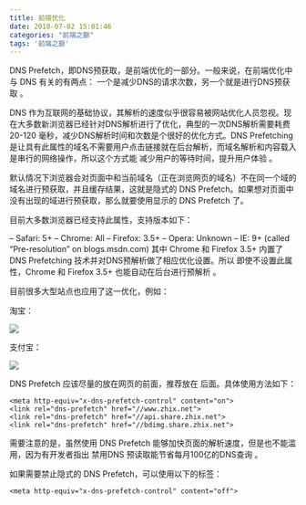 ```yaml
---
title: 前端优化
date: 2018-07-02 15:01:46
categories: "前端之巅"
tags: '前端之巅'
---
```


DNS Prefetch，即DNS预获取，是前端优化的一部分。一般来说，在前端优化中与 DNS 有关的有两点： 一个是减少DNS的请求次数，另一个就是进行DNS预获取 。

DNS 作为互联网的基础协议，其解析的速度似乎很容易被网站优化人员忽视。现在大多数新浏览器已经针对DNS解析进行了优化，典型的一次DNS解析需要耗费 20-120 毫秒，减少DNS解析时间和次数是个很好的优化方式。DNS Prefetching 是让具有此属性的域名不需要用户点击链接就在后台解析，而域名解析和内容载入是串行的网络操作，所以这个方式能 减少用户的等待时间，提升用户体验 。

默认情况下浏览器会对页面中和当前域名（正在浏览网页的域名）不在同一个域的域名进行预获取，并且缓存结果，这就是隐式的 DNS Prefetch。如果想对页面中没有出现的域进行预获取，那么就要使用显示的 DNS Prefetch 了。

目前大多数浏览器已经支持此属性，支持版本如下：

– Safari: 5+
– Chrome: All
– Firefox: 3.5+
– Opera: Unknown
– IE: 9+ (called “Pre-resolution” on blogs.msdn.com)
其中 Chrome 和 Firefox 3.5+ 内置了 DNS Prefetching 技术并对DNS预解析做了相应优化设置。所以 即使不设置此属性，Chrome 和 Firefox 3.5+ 也能自动在后台进行预解析 。

目前很多大型站点也应用了这一优化，例如：

淘宝：

<img src="http://oni42o7kl.bkt.clouddn.com/taobao.png">

支付宝：

<img src="http://oni42o7kl.bkt.clouddn.com/zhifubao.png">

DNS Prefetch 应该尽量的放在网页的前面，推荐放在 <meta charset="UTF-8"> 后面。具体使用方法如下：

~~~
<meta http-equiv="x-dns-prefetch-control" content="on">
<link rel="dns-prefetch" href="//www.zhix.net">
<link rel="dns-prefetch" href="//api.share.zhix.net">
<link rel="dns-prefetch" href="//bdimg.share.zhix.net">
~~~

需要注意的是，虽然使用 DNS Prefetch 能够加快页面的解析速度，但是也不能滥用，因为有开发者指出 禁用DNS 预读取能节省每月100亿的DNS查询 。

如果需要禁止隐式的 DNS Prefetch，可以使用以下的标签：

~~~
<meta http-equiv="x-dns-prefetch-control" content="off">
~~~

